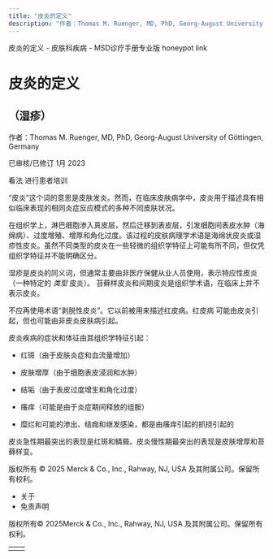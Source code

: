 ```yaml
---
title: "皮炎的定义"
description: "作者：Thomas M. Ruenger, MD, PhD, Georg-August University of Göttingen, Germany"
---
```


﻿皮炎的定义 \- 皮肤科疾病 \- MSD诊疗手册专业版 honeypot link

# 皮炎的定义

## （湿疹）

作者：Thomas M. Ruenger, MD, PhD, Georg-August University of Göttingen, Germany

已审核/已修订 1月 2023

看法 进行患者培训

“皮炎”这个词的意思是皮肤发炎。然而，在临床皮肤病学中，皮炎用于描述具有相似临床表现的相同炎症反应模式的多种不同皮肤状况。

在组织学上，淋巴细胞渗入真皮层，然后迁移到表皮层，引发细胞间表皮水肿（海绵病）、过度增殖、增厚和角化过度。该过程的皮肤病理学术语是海绵状皮炎或湿疹性皮炎。虽然不同类型的皮炎在一些轻微的组织学特征上可能有所不同，但仅凭组织学特征并不能明确区分。

湿疹是皮炎的同义词，但通常主要由非医疗保健从业人员使用，表示特应性皮炎（一种特定的 _类型_ 皮炎）。 苔藓样皮炎和间期皮炎是组织学术语，在临床上并不表示皮炎。

不应再使用术语“剥脱性皮炎”。它以前被用来描述红皮病。红皮病 可能由皮炎引起，但也可能由非皮炎皮肤病引起。

皮炎疾病的症状和体征由其组织学特征引起：

- 红斑（由于皮肤炎症和血流量增加）

- 皮肤增厚（由于细胞表皮浸润和水肿）

- 结垢（由于表皮过度增生和角化过度）

- 瘙痒（可能是由于炎症期间释放的组胺）

- 糜烂和可能的渗出、结痂和继发感染，都是由瘙痒引起的抓挠引起的


皮炎急性期最突出的表现是红斑和鳞屑。皮炎慢性期最突出的表现是皮肤增厚和苔藓样变。



版权所有 © 2025
Merck & Co., Inc., Rahway, NJ, USA 及其附属公司。保留所有权利。

- 关于
- 免责声明

版权所有© 2025Merck & Co., Inc., Rahway, NJ, USA 及其附属公司。保留所有权利。

|     |     |
| --- | --- |
|  |  |